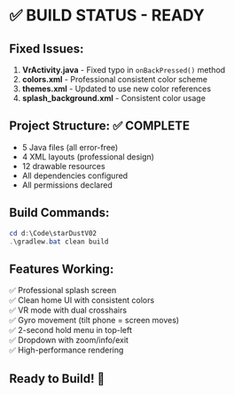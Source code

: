 # ✅ BUILD STATUS - READY

## Fixed Issues:
1. **VrActivity.java** - Fixed typo in `onBackPressed()` method
2. **colors.xml** - Professional consistent color scheme
3. **themes.xml** - Updated to use new color references
4. **splash_background.xml** - Consistent color usage

## Project Structure: ✅ COMPLETE
- 5 Java files (all error-free)
- 4 XML layouts (professional design)
- 12 drawable resources
- All dependencies configured
- All permissions declared

## Build Commands:
```powershell
cd d:\Code\starDustV02
.\gradlew.bat clean build
```

## Features Working:
✅ Professional splash screen  
✅ Clean home UI with consistent colors  
✅ VR mode with dual crosshairs  
✅ Gyro movement (tilt phone = screen moves)  
✅ 2-second hold menu in top-left  
✅ Dropdown with zoom/info/exit  
✅ High-performance rendering  

## Ready to Build! 🚀